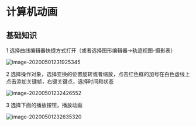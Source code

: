 # 计算机动画

## 基础知识

1 选择曲线编辑器快捷方式打开（或者选择图形编辑器->轨迹视图-摄影表）

![image-20200501231925345](C:\Users\jiayunfei\AppData\Roaming\Typora\typora-user-images\image-20200501231925345.png)

2 选择操作对象，选择变换的位置旋转或者缩放，点击红色框的加号在白色虚线上点击添加关键帧，右键关键点，选择时间和状态

![image-20200501232426552](C:\Users\jiayunfei\AppData\Roaming\Typora\typora-user-images\image-20200501232426552.png)

3 选择下面的播放按钮，播放动画

![image-20200501232635320](C:\Users\jiayunfei\AppData\Roaming\Typora\typora-user-images\image-20200501232635320.png)